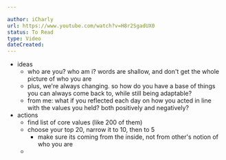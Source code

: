```yaml
---

author: iCharly
url: https://www.youtube.com/watch?v=H8r2SgadUX0
status: To Read
type: Video
dateCreated:
---
```



- ideas
	- who are you? who am i? words are shallow, and don't get the whole picture of who you are
	- plus, we're always changing. so how do you have a base of things you can always come back to, while still being adaptable?
	- from me: what if you reflected each day on how you acted in line with the values you held? both positively and negatively?
- actions
	- find list of core values (like 200 of them)
	- choose your top 20, narrow it to 10, then to 5
		- make sure its coming from the inside, not from other's notion of who you are
	- 